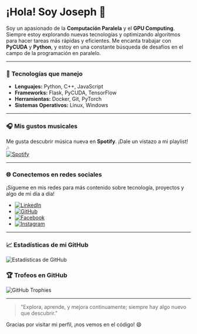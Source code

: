 # ¡Hola! Soy Joseph 👋

Soy un apasionado de la **Computación Paralela** y el **GPU Computing**. Siempre estoy explorando nuevas tecnologías y optimizando algoritmos para hacer tareas más rápidas y eficientes. Me encanta trabajar con **PyCUDA** y **Python**, y estoy en una constante búsqueda de desafíos en el campo de la programación en paralelo.

---

### 🚀 **Tecnologías que manejo**
- **Lenguajes:** Python, C++, JavaScript
- **Frameworks:** Flask, PyCUDA, TensorFlow
- **Herramientas:** Docker, Git, PyTorch
- **Sistemas Operativos:** Linux, Windows

---

### 🎧 **Mis gustos musicales**
Me gusta descubrir música nueva en **Spotify**. ¡Dale un vistazo a mi playlist! 🎶  
[![Spotify](https://img.shields.io/badge/Spotify-Mi%20Playlist-1DB954?style=flat&logo=spotify)](https://open.spotify.com/user/22uk6twzqkczc4hvfa3rorf6q)

---

### 🌐 **Conectemos en redes sociales**
¡Sígueme en mis redes para más contenido sobre tecnología, proyectos y algo de mi día a día!
- [![LinkedIn](https://img.shields.io/badge/LinkedIn-0077B5?style=flat&logo=linkedin)](https://www.linkedin.com/in/kaar-joseph-5612481a2/)
- [![GitHub](https://img.shields.io/badge/GitHub-000000?style=flat&logo=github)](https://github.com/KaarJoseph)
- [![Facebook](https://img.shields.io/badge/Facebook-1877F2?style=flat&logo=facebook)](https://www.facebook.com/KaarUnkuchSaant)
- [![Instagram](https://img.shields.io/badge/Instagram-E4405F?style=flat&logo=instagram)](https://www.instagram.com/kaar_joseph/)

---

### 📈 **Estadísticas de mi GitHub**
![Estadísticas de GitHub](https://github-readme-stats.vercel.app/api?username=KaarJoseph&show_icons=true&theme=radical&count_private=true&hide=prs)

### 🏆 **Trofeos en GitHub**
![GitHub Trophies](https://github-profile-trophy.vercel.app/?username=KaarJoseph&theme=gruvbox&no-bg=true)

---

> "Explora, aprende, y mejora continuamente; siempre hay algo nuevo que descubrir."

Gracias por visitar mi perfil, ¡nos vemos en el código! 😄
